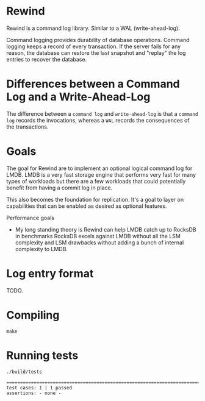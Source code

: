 # Rewind
Rewind is a command log library. Similar to a WAL (write-ahead-log).

Command logging provides durability of database operations. Command logging keeps a record of every transaction. If the server fails for any reason, the database can restore the last snapshot and "replay" the log entries to recover the database.

# Differences between a Command Log and a Write-Ahead-Log
The difference between a `command log` and `write-ahead-log` is that a `command log` records the invocations, whereas a `WAL` records the consequences of the transactions.

# Goals
The goal for Rewind are to implement an optional logical command log for LMDB. LMDB is a very fast storage engine that performs very fast for many types of workloads but there are a few workloads that could potentially benefit from having a commit log in place.

This also becomes the foundation for replication. It's a goal to layer on capabilities that can be enabled as desired as optional features.

Performance goals
* My long standing theory is Rewind can help LMDB catch up to RocksDB in benchmarks RocksDB excels against LMDB without all the LSM complexity and LSM drawbacks without adding a bunch of internal complexity to LMDB.

# Log entry format
TODO.

# Compiling
```
make
```

# Running tests
```
./build/tests

===============================================================================
test cases: 1 | 1 passed
assertions: - none -
```